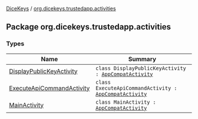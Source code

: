 [DiceKeys](../index.md) / [org.dicekeys.trustedapp.activities](./index.md)

## Package org.dicekeys.trustedapp.activities

### Types

| Name | Summary |
|---|---|
| [DisplayPublicKeyActivity](-display-public-key-activity/index.md) | `class DisplayPublicKeyActivity : `[`AppCompatActivity`](https://developer.android.com/reference/androidx/androidx/appcompat/app/AppCompatActivity.html) |
| [ExecuteApiCommandActivity](-execute-api-command-activity/index.md) | `class ExecuteApiCommandActivity : `[`AppCompatActivity`](https://developer.android.com/reference/androidx/androidx/appcompat/app/AppCompatActivity.html) |
| [MainActivity](-main-activity/index.md) | `class MainActivity : `[`AppCompatActivity`](https://developer.android.com/reference/androidx/androidx/appcompat/app/AppCompatActivity.html) |

